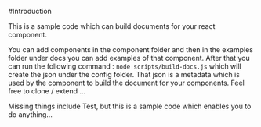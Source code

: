 #Introduction

This is a sample code which can build documents for your react component.

You can add components in the component folder and then in the examples folder under docs you can add examples of that component. After that you can run the following command : `node scripts/build-docs.js` which will create the json under the config folder. That json is a metadata which is used by the <Doc/> component to build the document for your components. Feel free to clone / extend ...


Missing things include Test, but this is a sample code which enables you to do anything...